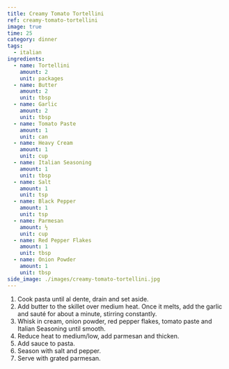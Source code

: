 ```yaml
---
title: Creamy Tomato Tortellini
ref: creamy-tomato-tortellini
image: true
time: 25
category: dinner
tags:
  - italian
ingredients:
  - name: Tortellini
    amount: 2
    unit: packages
  - name: Butter
    amount: 2
    unit: tbsp
  - name: Garlic
    amount: 2
    unit: tbsp
  - name: Tomato Paste
    amount: 1
    unit: can
  - name: Heavy Cream
    amount: 1
    unit: cup
  - name: Italian Seasoning
    amount: 1
    unit: tbsp
  - name: Salt
    amount: 1
    unit: tsp
  - name: Black Pepper
    amount: 1
    unit: tsp
  - name: Parmesan
    amount: ½
    unit: cup
  - name: Red Pepper Flakes
    amount: 1
    unit: tbsp
  - name: Onion Powder
    amount: 1
    unit: tbsp
side_image: ./images/creamy-tomato-tortellini.jpg
---
```

1. Cook pasta until al dente, drain and set aside.
2. Add butter to the skillet over medium heat. Once it melts, add the garlic and sauté for about a minute, stirring constantly.
3. Whisk in cream, onion powder, red pepper flakes, tomato paste and Italian Seasoning until smooth.
4. Reduce heat to medium/low, add parmesan and thicken.
5. Add sauce to pasta.
6. Season with salt and pepper.
7. Serve with grated parmesan.
